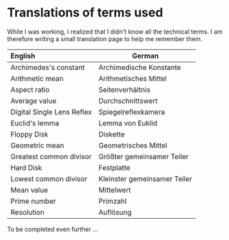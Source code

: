 # Translations of terms used

<p align="justify">While I was working, I realized that I didn't know all the technical terms. I am therefore writing
a small translation page to help me remember them.</p>

| English                                 | German                          |
| :-------------------------------------- | ------------------------------- |
| Archimedes's constant                   | Archimedische Konstante         | 
| Arithmetic mean                         | Arithmetisches Mittel           |
| Aspect ratio                            | Seitenverhältnis                | 
| Average value                           | Durchschnittswert               |
| Digital Single Lens Reflex              | Spiegelreflexkamera             |                  
| Euclid's lemma                          | Lemma von Euklid                |
| Floppy Disk                             | Diskette                        |
| Geometric mean                          | Geometrisches Mittel            |
| Greatest common divisor                 | Größter gemeinsamer Teiler      |
| Hard Disk                               | Festplatte                      |
| Lowest common divisor                   | Kleinster gemeinsamer Teiler    | 
| Mean value                              | Mittelwert                      |
| Prime number                            | Primzahl                        |
| Resolution                              | Auflösung                       |

<p align="justify">To be completed even further ...</p>




